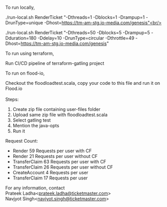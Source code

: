 To run locally,<br/>

./run-local.sh  RenderTicket "-Dthreads=1 -Dblocks=1 -Drampup=1 -DrunType=unique -Dhost=https://tm-am-stg.io-media.com/genesis"<br/>

./run-local.sh  RenderTicket "-Dthreads=50 -Dblocks=5 -Drampup=5 -Dduration=180 -Ddelay=10 -DrunType=circular -Dthrottle=49 -Dhost=https://tm-am-stg.io-media.com/genesis" <br/>

To run using terraform,

Run CI/CD pipeline of terraform-gatling project

To run on flood-io,

Checkout the floodloadtest.scala, copy your code to this file and run it on Flood.io<br/><br/>
Steps:
1. Create zip file containing user-files folder
2. Upload same zip file with floodloadtest.scala
3. Select gatling test
4. Mention the java-opts
5. Run it

Request Count:<br/>
* Render 59 Requests per user with CF<br/>
* Render 21 Requests per user without CF<br/>
* TransferClaim 63 Requests per user with CF<br/>
* TransferClaim 26 Requests per user without CF<br/>
* CreateAccount 4 Requests per user<br/>
* TransferClaim 17 Requests per user<br/>

For any information, contact<br/>
Prateek Ladha&#60;prateek.ladha@ticketmaster.com&#62;<br/>
Navjyot Singh&#60;navjyot.singh@ticketmaster.com&#62;